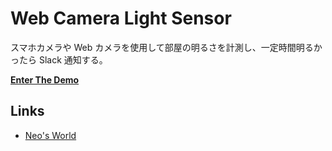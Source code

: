 # Web Camera Light Sensor

スマホカメラや Web カメラを使用して部屋の明るさを計測し、一定時間明るかったら Slack 通知する。

__[Enter The Demo](https://neos21.github.io/web-camera-light-sensor/)__


## Links

- [Neo's World](https://neos21.net/)
